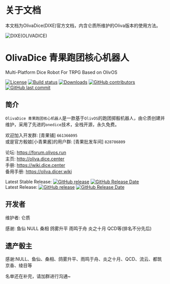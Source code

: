 # 关于文档
本文档为OlivaDice(DIXE)官方文档，内含仑质所维护的Oliva版本的使用方法。

![DIXE(OLIVADICE)](_static/DIXE_OLIVADICE.jpg)

# OlivaDice 青果跑团核心机器人
Multi-Platform Dice Robot For TRPG Based on OlivOS

[![License](https://img.shields.io/github/license/OlivOS-Team/OlivaDiceCore.svg)](http://www.gnu.org/licenses)
[![Build status](https://ci.appveyor.com/api/projects/status/k1kxb3dpnd2ng88m/branch/Oliva?svg=true)](https://ci.appveyor.com/project/lunzhiPenxil/olivadice/branch/Oliva)
[![Downloads](https://img.shields.io/github/downloads/OlivOS-Team/OlivaDiceCore/total.svg)](https://github.com/OlivOS-Team/OlivaDiceCore/releases)
[![GitHub contributors](https://img.shields.io/github/contributors/OlivOS-Team/OlivaDiceCore.svg)](https://github.com/OlivOS-Team/OlivaDiceCore/graphs/contributors)
[![GitHub last commit](https://img.shields.io/github/last-commit/OlivOS-Team/OlivaDiceCore.svg)](https://github.com/OlivOS-Team/OlivaDiceCore/commits)

## 简介

`OlivaDice 青果跑团核心机器人`是一款基于`OlivOS`的跑团掷骰机器人，由仑质创建并维护，采用了先进的`onedice`技术，全栈开源，永久免费。

欢迎加入开发群: [青果铺] `661366095`  
或是官方骰娘[小青果酱]的用户群: [青果批发车间] `828786809`  
  
论坛: <https://forum.olivos.run>  
主页: <http://oliva.dice.center>  
手册: <https://wiki.dice.center>  
备用手册: <https://oliva.dicer.wiki>  

Latest Stable Release: [![GitHub release](https://img.shields.io/github/release/OlivOS-Team/OlivaDiceCore.svg)](https://github.com/OlivOS-Team/OlivaDiceCore/releases) [![GitHub Release Date](https://img.shields.io/github/release-date/OlivOS-Team/OlivaDiceCore.svg)](https://github.com/OlivOS-Team/OlivaDiceCore/releases)  
Latest Release: [![GitHub release](https://img.shields.io/github/release-pre/OlivOS-Team/OlivaDiceCore.svg)](https://github.com/OlivOS-Team/OlivaDiceCore/releases) [![GitHub Release Date](https://img.shields.io/github/release-date-pre/OlivOS-Team/OlivaDiceCore.svg)](https://github.com/OlivOS-Team/OlivaDiceCore/releases)  

## 开发者

维护者: 仑质

感谢: 鱼仙 NULL 桑相 鸽雾升平 雨鸣于舟 炎之十月 QCD等(排名不分先后)

## 遗产骰主

感谢:NULL、鱼仙、桑相、鸽雾升平、雨鸣于舟、炎之十月、QCD、流云、都筑京香、绫目等

名单还在补完，请加群进行沟通~


